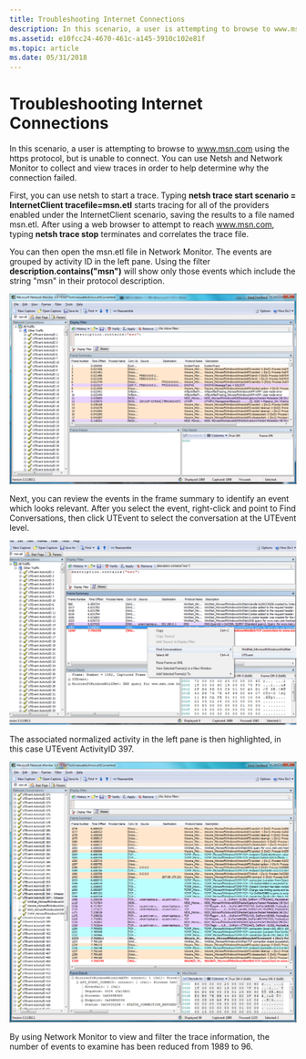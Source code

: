 ```yaml
---
title: Troubleshooting Internet Connections
description: In this scenario, a user is attempting to browse to www.msn.com using the https protocol, but is unable to connect. You can use Netsh and Network Monitor to collect and view traces in order to help determine why the connection failed.
ms.assetid: e10fcc24-4670-461c-a145-3910c102e81f
ms.topic: article
ms.date: 05/31/2018
---
```


# Troubleshooting Internet Connections

In this scenario, a user is attempting to browse to www.msn.com using the https protocol, but is unable to connect. You can use Netsh and Network Monitor to collect and view traces in order to help determine why the connection failed.

First, you can use netsh to start a trace. Typing **netsh trace start scenario = InternetClient tracefile=msn.etl** starts tracing for all of the providers enabled under the InternetClient scenario, saving the results to a file named msn.etl. After using a web browser to attempt to reach www.msn.com, typing **netsh trace stop** terminates and correlates the trace file.

You can then open the msn.etl file in Network Monitor. The events are grouped by activity ID in the left pane. Using the filter **description.contains("msn")** will show only those events which include the string "msn" in their protocol description.

![troubleshooting internet connections using network monitor (1)](images/internetclient1.png)

Next, you can review the events in the frame summary to identify an event which looks relevant. After you select the event, right-click and point to Find Conversations, then click UTEvent to select the conversation at the UTEvent level.

![troubleshooting internet connections using network monitor (2)](images/internetclient2.png)

The associated normalized activity in the left pane is then highlighted, in this case UTEvent ActivityID 397.

![troubleshooting internet connections using network monitor (3)](images/internetclient3.png)

By using Network Monitor to view and filter the trace information, the number of events to examine has been reduced from 1989 to 96.

 

 




